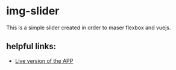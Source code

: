 # img-slider

This is a simple slider created in order to maser flexbox and vuejs.

## helpful links:

* [Live version of the APP](https://goofy-mcclintock-3bc57b.netlify.com/)
